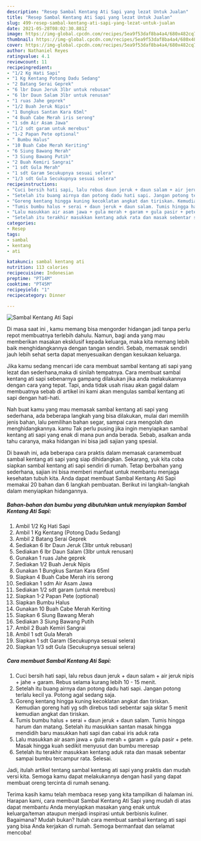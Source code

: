 ```yaml
---
description: "Resep Sambal Kentang Ati Sapi yang lezat Untuk Jualan"
title: "Resep Sambal Kentang Ati Sapi yang lezat Untuk Jualan"
slug: 499-resep-sambal-kentang-ati-sapi-yang-lezat-untuk-jualan
date: 2021-05-28T08:02:30.881Z
image: https://img-global.cpcdn.com/recipes/5ea9f53daf8ba4a4/680x482cq70/sambal-kentang-ati-sapi-foto-resep-utama.jpg
thumbnail: https://img-global.cpcdn.com/recipes/5ea9f53daf8ba4a4/680x482cq70/sambal-kentang-ati-sapi-foto-resep-utama.jpg
cover: https://img-global.cpcdn.com/recipes/5ea9f53daf8ba4a4/680x482cq70/sambal-kentang-ati-sapi-foto-resep-utama.jpg
author: Nathaniel Reyes
ratingvalue: 4.1
reviewcount: 11
recipeingredient:
- "1/2 Kg Hati Sapi"
- "1 Kg Kentang Potong Dadu Sedang"
- "2 Batang Serai Geprek"
- "6 lbr Daun Jeruk 3lbr untuk rebusan"
- "6 lbr Daun Salam 3lbr untuk renusan"
- "1 ruas Jahe geprek"
- "1/2 Buah Jeruk Nipis"
- "1 Bungkus Santan Kara 65ml"
- "4 Buah Cabe Merah iris serong"
- "1 sdm Air Asam Jawa"
- "1/2 sdt garam untuk merebus"
- "1-2 Papan Pete optional"
- " Bumbu Halus"
- "10 Buah Cabe Merah Keriting"
- "6 Siung Bawang Merah"
- "3 Siung Bawang Putih"
- "2 Buah Kemiri Sangrai"
- "1 sdt Gula Merah"
- "1 sdt Garam Secukupnya sesuai selera"
- "1/3 sdt Gula Secukupnya sesuai selera"
recipeinstructions:
- "Cuci bersih hati sapi, lalu rebus daun jeruk + daun salam + air jeruk nipis + jahe + garam. Rebus selama kurang lebih 10 - 15 menit."
- "Setelah itu buang airnya dan potong dadu hati sapi. Jangan potong terlalu kecil ya. Potong agal sedang saja."
- "Goreng kentang hingga kuning kecoklatan angkat dan tiriskan. Kemudian goreng hati yg sdh direbus tadi sebentar saja skitar 5 menit kemudian angkat dan tiriskan."
- "Tumis bumbu halus + serai + daun jeruk + daun salam. Tumis hingga harum dan matang. Setelah itu masukkan santan masak hingga mendidih baru masukkan hati sapi dan cabai iris aduk rata"
- "Lalu masukkan air asam jawa + gula merah + garam + gula pasir + pete. Masak hingga kuah sedikit menyusut dan bumbu meresap"
- "Setelah itu terakhir masukkan kentang aduk rata dan masak sebentar sampai bumbu tercampur rata. Selesai."
categories:
- Resep
tags:
- sambal
- kentang
- ati

katakunci: sambal kentang ati 
nutrition: 113 calories
recipecuisine: Indonesian
preptime: "PT14M"
cooktime: "PT45M"
recipeyield: "1"
recipecategory: Dinner

---
```



![Sambal Kentang Ati Sapi](https://img-global.cpcdn.com/recipes/5ea9f53daf8ba4a4/680x482cq70/sambal-kentang-ati-sapi-foto-resep-utama.jpg)

Di masa  saat ini , kamu memang bisa mengorder hidangan jadi tanpa perlu repot membuatnya terlebih dahulu. Namun, bagi anda yang mau memberikan masakan eksklusif kepada keluarga, maka kita memang lebih baik menghidangkannya dengan tangan sendiri. Sebab, memasak sendiri jauh lebih sehat serta dapat menyesuaikan dengan kesukaan keluarga.

Jika kamu sedang mencari ide cara membuat sambal kentang ati sapi yang lezat dan sederhana,maka di sinilah tempatnya. Cara membuat sambal kentang ati sapi  sebenarnya gampang dilakukan jika anda melakukannya dengan cara yang tepat. Tapi, anda tidak usah risau akan gagal dalam membuatnya 
sebab di artikel ini kami akan mengulas sambal kentang ati sapi dengan hati-hati.  



Nah buat kamu yang mau memasak sambal kentang ati sapi yang sederhana, ada beberapa langkah yang bisa dilakukan, mulai dari memilih jenis bahan, lalu pemilihan bahan segar, sampai cara mengolah dan menghidangkannya. kamu Tak perlu pusing jika ingin menyiapkan sambal kentang ati sapi yang enak di mana pun anda berada. Sebab, asalkan anda  tahu caranya, maka hidangan ini bisa jadi sajian yang spesial.

Di bawah ini, ada beberapa cara praktis  dalam memasak caramembuat sambal kentang ati sapi yang siap dihidangkan. Sekarang, yuk kita coba siapkan sambal kentang ati sapi sendiri di rumah. Tetap berbahan yang sederhana, sajian ini bisa memberi manfaat untuk membantu menjaga kesehatan tubuh kita. Anda dapat membuat Sambal Kentang Ati Sapi memakai 20 bahan dan 6 langkah pembuatan. Berikut ini langkah-langkah dalam menyiapkan hidangannya.

<!--inarticleads1-->

##### Bahan-bahan dan bumbu yang dibutuhkan untuk menyiapkan Sambal Kentang Ati Sapi:

1. Ambil 1/2 Kg Hati Sapi
1. Ambil 1 Kg Kentang (Potong Dadu Sedang)
1. Ambil 2 Batang Serai Geprek
1. Sediakan 6 lbr Daun Jeruk (3lbr untuk rebusan)
1. Sediakan 6 lbr Daun Salam (3lbr untuk renusan)
1. Gunakan 1 ruas Jahe geprek
1. Sediakan 1/2 Buah Jeruk Nipis
1. Gunakan 1 Bungkus Santan Kara 65ml
1. Siapkan 4 Buah Cabe Merah iris serong
1. Sediakan 1 sdm Air Asam Jawa
1. Sediakan 1/2 sdt garam (untuk merebus)
1. Siapkan 1-2 Papan Pete (optional)
1. Siapkan  Bumbu Halus
1. Gunakan 10 Buah Cabe Merah Keriting
1. Siapkan 6 Siung Bawang Merah
1. Sediakan 3 Siung Bawang Putih
1. Ambil 2 Buah Kemiri Sangrai
1. Ambil 1 sdt Gula Merah
1. Siapkan 1 sdt Garam (Secukupnya sesuai selera)
1. Siapkan 1/3 sdt Gula (Secukupnya sesuai selera)




<!--inarticleads2-->

##### Cara membuat Sambal Kentang Ati Sapi:

1. Cuci bersih hati sapi, lalu rebus daun jeruk + daun salam + air jeruk nipis + jahe + garam. Rebus selama kurang lebih 10 - 15 menit.
1. Setelah itu buang airnya dan potong dadu hati sapi. Jangan potong terlalu kecil ya. Potong agal sedang saja.
1. Goreng kentang hingga kuning kecoklatan angkat dan tiriskan. Kemudian goreng hati yg sdh direbus tadi sebentar saja skitar 5 menit kemudian angkat dan tiriskan.
1. Tumis bumbu halus + serai + daun jeruk + daun salam. Tumis hingga harum dan matang. Setelah itu masukkan santan masak hingga mendidih baru masukkan hati sapi dan cabai iris aduk rata
1. Lalu masukkan air asam jawa + gula merah + garam + gula pasir + pete. Masak hingga kuah sedikit menyusut dan bumbu meresap
1. Setelah itu terakhir masukkan kentang aduk rata dan masak sebentar sampai bumbu tercampur rata. Selesai.




Jadi, itulah artikel tentang  sambal kentang ati sapi  yang praktis dan mudah versi kita. Semoga kamu dapat melakukannya dengan hasil yang dapat membuat oreng tercinta di rumah senang. 

Terima kasih kamu telah membaca resep yang kita tampilkan di halaman ini. Harapan kami, cara membuat  Sambal Kentang Ati Sapi yang mudah di atas dapat membantu Anda menyiapkan masakan yang enak untuk keluarga/teman ataupun menjadi inspirasi untuk berbisnis kuliner. Bagaimana? Mudah bukan? Itulah cara membuat sambal kentang ati sapi yang bisa Anda kerjakan di rumah. Semoga bermanfaat dan selamat mencoba!

